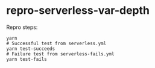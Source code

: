 # repro-serverless-var-depth

Repro steps:

```
yarn
# Successful test from serverless.yml
yarn test-succeeds
# Failure test from serverless-fails.yml
yarn test-fails
```
